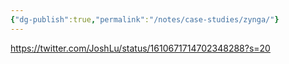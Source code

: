 ```yaml
---
{"dg-publish":true,"permalink":"/notes/case-studies/zynga/"}
---
```


https://twitter.com/JoshLu/status/1610671714702348288?s=20